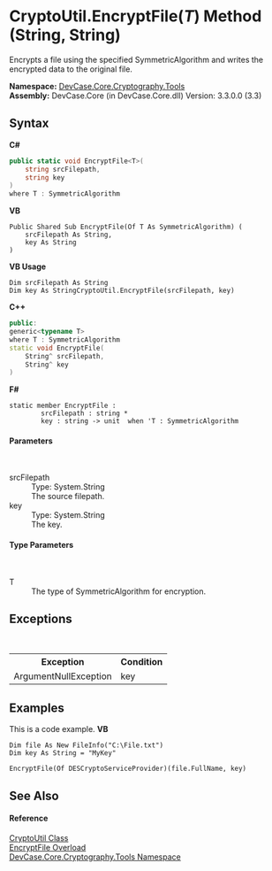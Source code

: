 # CryptoUtil.EncryptFile(*T*) Method (String, String)
 

Encrypts a file using the specified SymmetricAlgorithm and writes the encrypted data to the original file.

**Namespace:**&nbsp;<a href="N_DevCase_Core_Cryptography_Tools">DevCase.Core.Cryptography.Tools</a><br />**Assembly:**&nbsp;DevCase.Core (in DevCase.Core.dll) Version: 3.3.0.0 (3.3)

## Syntax

**C#**<br />
``` C#
public static void EncryptFile<T>(
	string srcFilepath,
	string key
)
where T : SymmetricAlgorithm

```

**VB**<br />
``` VB
Public Shared Sub EncryptFile(Of T As SymmetricAlgorithm) ( 
	srcFilepath As String,
	key As String
)
```

**VB Usage**<br />
``` VB Usage
Dim srcFilepath As String
Dim key As StringCryptoUtil.EncryptFile(srcFilepath, key)
```

**C++**<br />
``` C++
public:
generic<typename T>
where T : SymmetricAlgorithm
static void EncryptFile(
	String^ srcFilepath, 
	String^ key
)
```

**F#**<br />
``` F#
static member EncryptFile : 
        srcFilepath : string * 
        key : string -> unit  when 'T : SymmetricAlgorithm

```


#### Parameters
&nbsp;<dl><dt>srcFilepath</dt><dd>Type: System.String<br />The source filepath.</dd><dt>key</dt><dd>Type: System.String<br />The key.</dd></dl>

#### Type Parameters
&nbsp;<dl><dt>T</dt><dd>The type of SymmetricAlgorithm for encryption.</dd></dl>

## Exceptions
&nbsp;<table><tr><th>Exception</th><th>Condition</th></tr><tr><td>ArgumentNullException</td><td>key</td></tr></table>

## Examples
This is a code example. 
**VB**<br />
``` VB
Dim file As New FileInfo("C:\File.txt")
Dim key As String = "MyKey"

EncryptFile(Of DESCryptoServiceProvider)(file.FullName, key)
```


## See Also


#### Reference
<a href="T_DevCase_Core_Cryptography_Tools_CryptoUtil">CryptoUtil Class</a><br /><a href="Overload_DevCase_Core_Cryptography_Tools_CryptoUtil_EncryptFile">EncryptFile Overload</a><br /><a href="N_DevCase_Core_Cryptography_Tools">DevCase.Core.Cryptography.Tools Namespace</a><br />